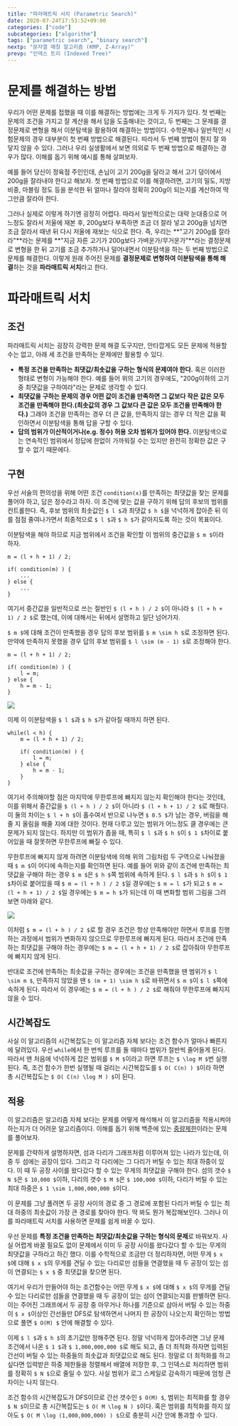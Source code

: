 ```yaml
---
title: "파라매트릭 서치 (Parametric Search)"
date: 2020-07-24T17:53:52+09:00
categories: ["code"]
subcategories: ["algorithm"]
tags: ["parametric search", "binary search"]
nextp: "문자열 매칭 알고리즘 (KMP, Z-Array)"
prevp: "인덱스 트리 (Indexed Tree)"
---
```


# 문제를 해결하는 방법

우리가 어떤 문제를 접했을 때 이를 해결하는 방법에는 크게 두 가지가 있다. 첫 번째는 문제의 조건을 가지고 잘 계산을 해서 답을 도출해내는 것이고, 두 번째는 그 문제를 결정문제로 변형을 해서 이분탐색을 활용하여 해결하는 방법이다. 수학문제나 일반적인 시험문제의 경우 대부분이 첫 번째 방법으로 해결된다. 따라서 두 번째 방법이 뭔지 잘 와닿지 않을 수 있다. 그러나 우리 실생활에서 보면 의외로 두 번째 방법으로 해결하는 경우가 많다. 이해를 돕기 위해 예시를 통해 살펴보자.

예를 들어 당신이 정육점 주인인데, 손님이 고기 200g을 달라고 해서 고기 덩이에서 200g을 잘라내야 한다고 해보자. 첫 번째 방법으로 이를 해결하려면, 고기의 밀도, 지방 비중, 마블링 정도 등을 분석한 뒤 얼마나 잘라야 정확히 200g이 되는지를 계산하여 딱 그만큼 잘라야 한다. 

그러나 실제로 이렇게 하기엔 굉장히 어렵다. 따라서 일반적으로는 대략 눈대중으로 어느정도 잘라서 저울에 재본 후, 200g보다 부족하면 조금 더 잘라 넣고 200g을 넘치면 조금 잘라서 때낸 뒤 다시 저울에 재보는 식으로 한다. 즉, 우리는 **"고기 200g를 잘라라"**라는 문제를 **"지금 자른 고기가 200g보다 가벼운가/무거운가"**라는 결정문제로 변형을 한 뒤 고기를 조금 추가하거나 덜어내면서 이분탐색을 하는 두 번째 방법으로 문제를 해결한다. 이렇게 원래 주어진 문제를 **결정문제로 변형하여 이분탐색을 통해 해결**하는 것을 **파라매트릭 서치**라고 한다.

# 파라매트릭 서치

## 조건

파라매트릭 서치는 굉장히 강력한 문제 해결 도구지만, 안타깝게도 모든 문제에 적용할 수는 없고, 아래 세 조건을 만족하는 문제에만 활용할 수 있다.

 - **특정 조건을 만족하는 최댓값/최솟값을 구하는 형식의 문제여야 한다.** 혹은 이러한 형태로 변형이 가능해야 한다. 예를 들어 위의 고기의 경우에도, "200g이하의 고기 중 최댓값을 구하여라"라는 문제로 생각할 수 있다.
 - **최댓값을 구하는 문제의 경우 어떤 값이 조건을 만족하면 그 값보다 작은 값은 모두 조건을 만족해야 한다.(최솟값의 경우 그 값보다 큰 값은 모두 조건을 만족해야 한다.)** 그래야 조건을 만족하는 경우 더 큰 값을, 만족하지 않는 경우 더 작은 값을 확인하면서 이분탐색을 통해 답을 구할 수 있다.
 - **답의 범위가 이산적이거나(e.g. 정수) 허용 오차 범위가 있어야 한다.** 이분탐색으로는 연속적인 범위에서 정답에 한없이 가까워질 수는 있지만 완전히 정확한 값은 구할 수 없기 때문에다.

## 구현

우선 서술의 편의성을 위해 어떤 조건 `condition(x)`를 만족하는 최댓값을 찾는 문제를 풀어야 하고, 답은 정수라고 하자. 이 조건에 맞는 값을 구하기 위해 답의 후보의 범위를 컨트롤한다. 즉, 후보 범위의 최솟값인 `$ l $`과 최댓값 `$ h $`을 넉넉하게 잡아준 뒤 이를 점점 줄여나가면서 최종적으로 `$ l $`과 `$ h $`가 같아지도록 하는 것이 목표이다.

이분탐색을 해야 하므로 지금 범위에서 조건을 확인할 이 범위의 중간값을 `$ m $`이라 하자.

```
m = (l + h + 1) / 2;

if( condition(m) ) {
    ...
} else {
    ...
}
```

여기서 중간값을 일반적으로 쓰는 절반인 `$ (l + h ) / 2 $`이 아니라 `$ (l + h + 1) / 2 $`로 했는데, 이에 대해서는 뒤에서 설명하고 일단 넘어가자.

`$ m $`에 대해 조건이 만족했을 경우 답의 후보 범위를 `$ m \sim h $`로 조정하면 된다. 만약에 만족하지 못했을 경우 답의 후보 범위를 `$ l \sim (m - 1) $`로 조정해야 한다.

```
m = (l + h + 1) / 2;

if( condition(m) ) {
    l = m;
} else {
    h = m - 1;
}
```

![](/images/parametric_search/cond0.png#center75)

이제 이 이분탐색을 `$ l $`과 `$ h $`가 같아질 때까지 하면 된다.

```
while(l < h) {
    m = (l + h + 1) / 2;

    if( condition(m) ) {
        l = m;
    } else {
        h = m - 1;
    }
}
```

여기서 주의해야할 점은 마지막에 무한루프에 빠지지 않는지 확인해야 한다는 것인데, 이를 위해서 중간값을 `$ (l + h ) / 2 $`이 아니라 `$ (l + h + 1) / 2 $`로 해줬다. 이 둘의 차이는 `$ l + h $`이 홀수여서 반으로 나누면 `$ 0.5 $`가 남는 경우, 버림을 해줄 지 올림을 해줄 지에 대한 것이다. 현재 다루고 있는 범위가 어느정도 클 경우에는 큰 문제가 되지 않는다. 하지만 이 범위가 좁을 때, 특히 `$ l $`과 `$ h $`이 `$ 1 $`차이로 붙어있을 때 잘못하면 무한루프에 빠질 수 있다.

무한루프에 빠지지 않게 하려면 이분탐색에 의해 위의 그림처럼 두 구역으로 나눠졌을 때 `$ m $`이 어디에 속하는지를 확인하면 된다. 예를 들어 위와 같이 조건에 만족하는 최댓값을 구해야 하는 경우 `$ m $`은 `$ h $`쪽 범위에 속하게 된다. `$ l $`과 `$ h $`이 `$ 1 $`차이로 붙어있을 때 `$ m = (l + h ) / 2 $`일 경우에는 `$ m = l $`가 되고 `$ m = (l + h + 1) / 2 $`일 경우에는 `$ m = h $`가 되는데 이 때 변화할 범위 그림을 그려보면 아래와 같다.

![](/images/parametric_search/cond1.png#center75)

이처럼 `$ m = (l + h ) / 2 $`로 할 경우 조건은 항상 만족해야만 하면서 루프를 진행하는 과정에서 범위가 변화하지 않으므로 무한루프에 빠지게 된다. 따라서 조건에 만족하는 최댓값을 구해야 하는 경우에는 `$ m = (l + h + 1) / 2 $`로 잡아줘야 무한루프에 빠지지 않게 된다.

반대로 조건에 만족하는 최솟값을 구하는 경우에는 조건을 만족했을 땐 범위가 `$ l \sim m $`, 만족하지 않았을 땐 `$ (m + 1) \sim h $`로 바뀌면서 `$ m $`이 `$ l $`쪽에 속하게 된다. 따라서 이 경우에는 `$ m = (l + h ) / 2 $`로 해줘야 무한루프에 빠지지 않을 수 있다.

## 시간복잡도

사실 이 알고리즘의 시간복잡도는 이 알고리즘 자체 보다는 조건 함수가 얼마나 빠른지에 달려있다. 우선 `while`에서 한 번씩 루프를 돌 때마다 범위가 절반씩 줄어들게 된다. 따라서 맨 처음에 넉넉하게 잡은 범위를 `$ M $`이라고 하면 루프는 `$ \log M $`번 실행된다. 즉, 조건 함수가 한번 실행될 때 걸리는 시간복잡도를 `$ O( C(n) ) $`이라 하면 총 시간복잡도는 `$ O( C(n) \log M ) $`이 된다.

## 적용

이 알고리즘은 알고리즘 자체 보다는 문제를 어떻게 해석해서 이 알고리즘을 적용시켜야 하는지가 더 어려운 알고리즘이다. 이해를 돕기 위해 백준에 있는 [중량제한](https://www.acmicpc.net/problem/1939)이라는 문제를 풀어보자.

문제를 간략하게 설명하자면, 섬과 다리가 그래프처럼 이루어져 있는 나라가 있는데, 이 중 두 섬에는 공장이 있다. 그리고 각 다리에는 그 다리가 버틸 수 있는 최대 하중이 있다. 이 때 두 공장 사이를 왔다갔다 할 수 있는 무게의 최댓값을 구해야 한다. 섬의 갯수 `$ N $`은 `$ 10,000 $`이하, 다리의 갯수 `$ M $`은 `$ 100,000 $`이하, 다리가 버틸 수 있는 최대 하중은 `$ 1 \sim 1,000,000,000 $`이다. 

이 문제를 그냥 풀려면 두 공장 사이의 경로 중 그 경로에 포함된 다리가 버틸 수 있는 최대 하중의 최솟값이 가장 큰 경로를 찾아야 한다. 딱 봐도 뭔가 복잡해보인다. 그러나 이를 파라매트릭 서치를 사용하면 문제를 쉽게 바꿀 수 있다.

우선 문제를 **특정 조건을 만족하는 최댓값/최솟값을 구하는 형식의 문제**로 바꿔보자. 사실 어렵게 바꿀 필요도 없이 문제에서 이미 두 공장 사이를 왔다갔다 할 수 있는 무게의 최댓값을 구하라고 하긴 했다. 이를 수학적으로 조금만 더 정리하자면, 어떤 무게 `$ x $`에 대해 `$ x $`의 무게를 견딜 수 있는 다리로만 섬들을 연결했을 때 두 공장이 있는 섬이 연결되는 `$ x $` 중 최댓값을 찾으면 된다. 

여기서 우리가 만들어야 하는 조건함수는 어떤 무게 `$ x $`에 대해 `$ x $`의 무게를 견딜 수 있는 다리로만 섬들을 연결했을 때 두 공장이 있는 섬이 연결되는지를 판별하면 된다. 이는 주어진 그래프에서 두 공장 중 아무거나 하나를 기준으로 삼아서 버틸 수 있는 하중이 `$ x $`이상인 간선들만 DFS로 탐색하면서 나머지 한 공장이 나오는지 확인하는 방법으로 풀면 `$ O(M) $` 안에 해결할 수 있다.

이제 `$ l $`과 `$ h $`의 초기값만 정해주면 된다. 정말 넉넉하게 잡아주려면 그냥 문제 조건에서 나온 `$ 1 $`과 `$ 1,000,000,000 $`로 해도 되고, 좀 더 최적화 하자면 입력된 간선이 버틸 수 있는 하중들의 최솟값과 최댓값으로 해도 된다. 정말로 더 최적화를 하고 싶다면 입력받은 하중 제한들을 정렬해서 배열에 저장한 후, 그 인덱스로 처리하면 범위를 정확히 `$ N $`으로 줄일 수 있다. 사실 범위가 로그 스케일로 감속하기 때문에 엄청 큰 차이는 나지 않는다.

조건 함수의 시간복잡도가 DFS이므로 간선 갯수인 `$ O(M) $`, 범위는 최적화를 할 경우 `$ N $`이므로 총 시간복잡도는 `$ O( M \log N ) $`이다. 혹은 범위를 최적화를 하지 않아도 `$ O( M \log (1,000,000,000) ) $`으로 충분히 시간 안에 통과할 수 있다.